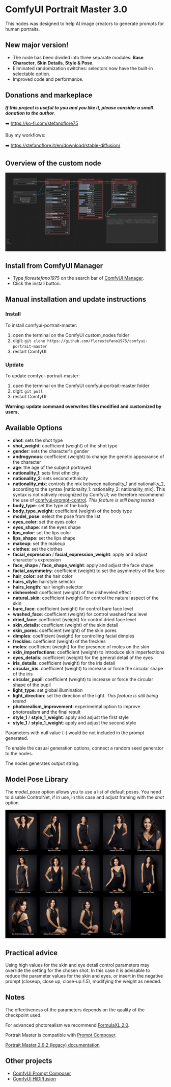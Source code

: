 # ComfyUI Portrait Master 3.0

This nodes was designed to help AI image creators to generate prompts for human portraits.

## New major version!

- The node has been divided into three separate modules: **Base Character**, **Skin Details**, **Style & Pose**.
- Eliminated randomization switches: selectors now have the built-in selectable option.
- Improved code and performance.

## Donations and markeplace

**_If this project is useful to you and you like it, please consider a small donation to the author._**

➡️ https://ko-fi.com/stefanoflore75

Buy my workflows:

➡️ https://stefanoflore.it/en/download/stable-diffusion/

## Overview of the custom node

![ComfyUI Portrait Master Node](/screenshot/overview.png)

## Install from ComfyUI Manager

- Type _florestefano1975_ on the search bar of [ComfyUI Manager](https://github.com/ltdrdata/ComfyUI-Manager).
- Click the install button.

## Manual installation and update instructions

### Install

To install comfyui-portrait-master:

1. open the terminal on the ComfyUI custom_nodes folder
2. digit: `git clone https://github.com/florestefano1975/comfyui-portrait-master`
3. restart ComfyUI

### Update

To update comfyui-portrait-master:

1. open the terminal on the ComfyUI comfyui-portrait-master folder
2. digit: `git pull`
3. restart ComfyUI

**Warning: update command overwrites files modified and customized by users.**

## Available Options

- **shot**: sets the shot type
- **shot_weight**: coefficient (weight) of the shot type
- **gender**: sets the character's gender
- **androgynous**: coefficient (weight) to change the genetic appearance of the character
- **age**: the age of the subject portrayed
- **nationality_1**: sets first ethnicity
- **nationality_2**: sets second ethnicity
- **nationality_mix**: controls the mix between nationality_1 and nationality_2, according to the syntax [nationality_1: nationality_2: nationality_mix]. This syntax is not natively recognized by ComfyUI; we therefore recommend the use of [comfyui-prompt-control](https://github.com/asagi4/comfyui-prompt-control). _This feature is still being tested_
- **body_type**: set the type of the body
- **body_type_weight**: coefficient (weight) of the body type
- **model_pose**: select the pose from the list
- **eyes_color**: set the eyes color
- **eyes_shape**: set the eyes shape
- **lips_color**: set the lips color
- **lips_shape**: set the lips shape
- **makeup**: set the makeup
- **clothes**: set the clothes
- **facial_expression** / **facial_expression_weight**: apply and adjust character's expression
- **face_shape** / **face_shape_weight**: apply and adjust the face shape
- **facial_asymmetry**: coefficient (weight) to set the asymmetry of the face
- **hair_color**: set the hair color
- **hairs_style**: hairstyle selector
- **hairs_length**: hair length selector
- **disheveled**: coefficient (weight) of the disheveled effect
- **natural_skin**: coefficient (weight) for control the natural aspect of the skin
- **bare_face**: coefficient (weight) for control bare face level
- **washed_face**: coefficient (weight) for control washed face level
- **dried_face**: coefficient (weight) for control dried face level
- **skin_details**: coefficient (weight) of the skin detail
- **skin_pores**: coefficient (weight) of the skin pores
- **dimples**: coefficient (weight) for controlling facial dimples
- **freckles**: coefficient (weight) of the freckles
- **moles**: coefficient (weight) for the presence of moles on the skin
- **skin_imperfections**: coefficient (weight) to introduce skin imperfections
- **eyes_details**: coefficient (weight) for the general detail of the eyes
- **iris_details**: coefficient (weight) for the iris detail
- **circular_iris**: coefficient (weight) to increase or force the circular shape of the iris
- **circular_pupil**: coefficient (weight) to increase or force the circular shape of the pupil
- **light_type**: set global illumination
- **light_direction**: set the direction of the light. _This feature is still being tested_
- **photorealism_improvement**: experimental option to improve photorealism and the final result
- **style_1** / **style_1_weight**: apply and adjust the first style
- **style_1** / **style_1_weight**: apply and adjust the second style

Parameters with null value (-) would be not included in the prompt generated.

To enable the casual generation options, connect a random seed generator to the nodes.

The nodes generates output string.

## Model Pose Library

The _model_pose_ option allows you to use a list of default poses. You need to disable ControlNet, if in use,  in this case and adjust framing with the _shot_ option.

![Model Pose Library](/screenshot/legacy/portrait-master-pose-library-2.2b.jpg)

## Practical advice

Using high values for the skin and eye detail control parameters may override the setting for the chosen shot. In this case it is advisable to reduce the parameter values for the skin and eyes, or insert in the negative prompt (closeup, close up, close-up:1.5), modifying the weight as needed.

## Notes

The effectiveness of the parameters depends on the quality of the checkpoint used.

For advanced photorealism we recommend [FormulaXL 2.0](https://civitai.com/models/129922?modelVersionId=160525).

Portrait Master is compatible with [Prompt Composer](https://github.com/florestefano1975/comfyui-prompt-composer/).

[Portrait Master 2.9.2 (legacy) documentation](/PORTRAIT_MASTER_2.9.2.md)

## Other projects

- [ComfyUI Prompt Composer](https://github.com/florestefano1975/comfyui-prompt-composer/)
- [ComfyUI HiDiffusion](https://github.com/florestefano1975/ComfyUI-HiDiffusion/)
